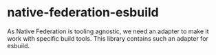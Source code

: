 # native-federation-esbuild

As Native Federation is tooling agnostic, we need an adapter to make it work with specific build tools. This library contains such an adapter for esbuild.
